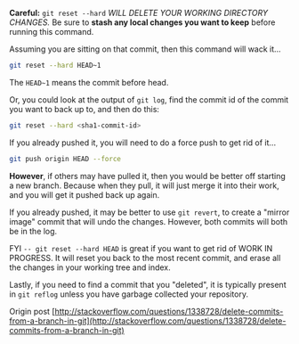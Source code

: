**Careful:** `git reset --hard` *WILL DELETE YOUR WORKING DIRECTORY CHANGES.* Be sure to **stash any local changes you want to keep** before running this command.

Assuming you are sitting on that commit, then this command will wack it...

```bash
git reset --hard HEAD~1
```

The `HEAD~1` means the commit before head.

Or, you could look at the output of `git log`, find the commit id of the commit you want to back up to, and then do this:

```bash
git reset --hard <sha1-commit-id>
```

If you already pushed it, you will need to do a force push to get rid of it...

```bash
git push origin HEAD --force
```

**However**, if others may have pulled it, then you would be better off starting a new branch. Because when they pull, it will just merge it into their work, and you will get it pushed back up again.

If you already pushed, it may be better to use `git revert`, to create a "mirror image" commit that will undo the changes. However, both commits will both be in the log.

FYI `-- git reset --hard HEAD` is great if you want to get rid of WORK IN PROGRESS. It will reset you back to the most recent commit, and erase all the changes in your working tree and index.

Lastly, if you need to find a commit that you "deleted", it is typically present in `git reflog` unless you have garbage collected your repository.

Origin post [http://stackoverflow.com/questions/1338728/delete-commits-from-a-branch-in-git](http://stackoverflow.com/questions/1338728/delete-commits-from-a-branch-in-git)